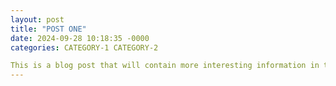 ```yaml
---
layout: post
title: "POST ONE"
date: 2024-09-28 10:18:35 -0000
categories: CATEGORY-1 CATEGORY-2

This is a blog post that will contain more interesting information in the future. For now, try to find the secret message embedded on this page.
---
```

